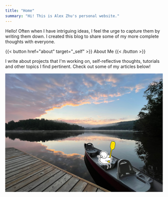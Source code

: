 ```yaml
---
title: "Home"
summary: "Hi! This is Alex Zhu's personal website."
---
```


Hello! Often when I have intriguing ideas, I feel the urge to capture them by writing them down. I created this blog to share some of my more complete thoughts with everyone.

{{< button href="about" target="_self" >}}
About Me
{{< /button >}}

I write about projects that I'm working on, self-reflective thoughts, tutorials and other topics I find pertinent. Check out some of my articles below!

![Lake of Bays, 2022. A photo I took in the summer before university with me as duck edited in.](lake.jpg "Lake of Bays, 2022. A photo I took in the summer before university")